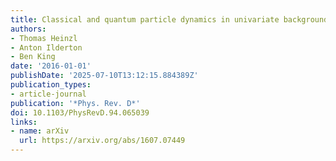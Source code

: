 ```yaml
---
title: Classical and quantum particle dynamics in univariate background fields
authors:
- Thomas Heinzl
- Anton Ilderton
- Ben King
date: '2016-01-01'
publishDate: '2025-07-10T13:12:15.884389Z'
publication_types:
- article-journal
publication: '*Phys. Rev. D*'
doi: 10.1103/PhysRevD.94.065039
links:
- name: arXiv
  url: https://arxiv.org/abs/1607.07449
---
```

